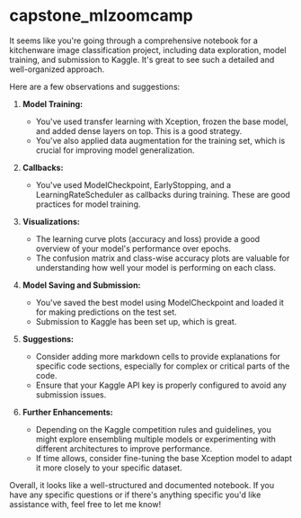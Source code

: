 # capstone_mlzoomcamp
 
It seems like you're going through a comprehensive notebook for a kitchenware image classification project, including data exploration, model training, and submission to Kaggle. It's great to see such a detailed and well-organized approach.

Here are a few observations and suggestions:

1. **Model Training:**
   - You've used transfer learning with Xception, frozen the base model, and added dense layers on top. This is a good strategy.
   - You've also applied data augmentation for the training set, which is crucial for improving model generalization.

2. **Callbacks:**
   - You've used ModelCheckpoint, EarlyStopping, and a LearningRateScheduler as callbacks during training. These are good practices for model training.

3. **Visualizations:**
   - The learning curve plots (accuracy and loss) provide a good overview of your model's performance over epochs.
   - The confusion matrix and class-wise accuracy plots are valuable for understanding how well your model is performing on each class.

4. **Model Saving and Submission:**
   - You've saved the best model using ModelCheckpoint and loaded it for making predictions on the test set.
   - Submission to Kaggle has been set up, which is great.

5. **Suggestions:**
   - Consider adding more markdown cells to provide explanations for specific code sections, especially for complex or critical parts of the code.
   - Ensure that your Kaggle API key is properly configured to avoid any submission issues.

6. **Further Enhancements:**
   - Depending on the Kaggle competition rules and guidelines, you might explore ensembling multiple models or experimenting with different architectures to improve performance.
   - If time allows, consider fine-tuning the base Xception model to adapt it more closely to your specific dataset.

Overall, it looks like a well-structured and documented notebook. If you have any specific questions or if there's anything specific you'd like assistance with, feel free to let me know!
